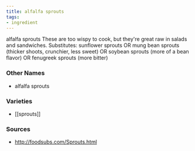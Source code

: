 ```yaml
---
title: alfalfa sprouts
tags:
- ingredient
---
```

alfalfa sprouts These are too wispy to cook, but they're great raw in salads and sandwiches. Substitutes: sunflower sprouts OR mung bean sprouts (thicker shoots, crunchier, less sweet) OR soybean sprouts (more of a bean flavor) OR fenugreek sprouts (more bitter)

### Other Names

* alfalfa sprouts

### Varieties

* [[sprouts]]

### Sources
* http://foodsubs.com/Sprouts.html
